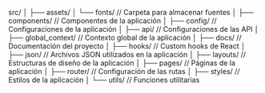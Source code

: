 src/
│
├── assets/
│   └── fonts/              // Carpeta para almacenar fuentes
│
├── components/             // Componentes de la aplicación
│
├── config/                 // Configuraciones de la aplicación
│   ├── api/                // Configuraciones de las API
│   ├── global_context/     // Contexto global de la aplicación
│
├── docs/                   // Documentación del proyecto
│
├── hooks/                  // Custom hooks de React
│
├── json/                   // Archivos JSON utilizados en la aplicación
│
├── layouts/                // Estructuras de diseño de la aplicación
│
├── pages/                  // Páginas de la aplicación
│
├── router/                 // Configuración de las rutas
│
├── styles/                 // Estilos de la aplicación
│
└── utils/                  // Funciones utilitarias
